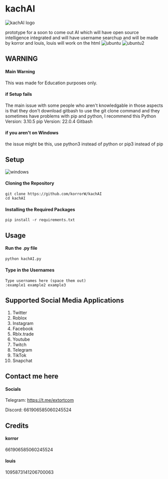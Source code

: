 # kachAI
![kachAI logo](https://github.com/korrorW/kachAI/assets/103501436/fb635f2f-2572-4ad6-9b39-167626beb379)


prototype for a soon to come out AI which will have open source intelligence integrated and will have username searchup and will be made by korror and louis, louis will work on the html
![ubuntu](https://github.com/korrorW/kachAI/assets/103501436/0cff3841-7341-4313-bf25-0d3fabf3cfa5)
![ubuntu2](https://github.com/korrorW/kachAI/assets/103501436/29dbc121-a77e-4a6b-9681-fe18619899ad)



## WARNING
#### Main Warning
This was made for Education purposes only.
#### if Setup fails
The main issue with some people who aren't knowledgable in those aspects is that they don't download gitbash to use the git clone command and they sometimes have problems with pip and python, I recommend this
Python Version: 3.10.5
pip Version: 22.0.4
Gitbash
#### if you aren't on Windows
the issue might be this, use python3 instead of python or pip3 instead of pip

## Setup
![windows](https://github.com/korrorW/kachAI/assets/103501436/e0748e24-706a-4034-bb3b-537d1c302e4a)
#### Cloning the Repository
```shell
git clone https://github.com/korrorW/kachAI
cd kachAI
```
#### Installing the Required Packages
```shell
pip install -r requirements.txt
```
## Usage
#### Run the .py file
```python
python kachAI.py
```
#### Type in the Usernames
```shell
Type usernames here (space them out)
:example1 example2 example3
```
## Supported Social Media Applications
1. Twitter
2. Roblox
3. Instagram
4. Facebook
5. Rblx.trade
6. Youtube
7. Twitch
8. Telegram
9. TikTok
10. Snapchat

## Contact me here
#### Socials
Telegram: https://t.me/extortcom

Discord: 661906585060245524

## Credits
#### korror
661906585060245524
#### louis
1095873141206700063
